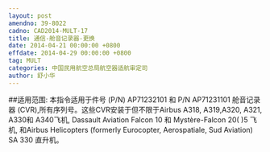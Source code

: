 ```yaml
---
layout: post
amendno: 39-8022
cadno: CAD2014-MULT-17
title: 通信-舱音记录器-更换
date: 2014-04-21 00:00:00 +0800
effdate: 2014-04-29 00:00:00 +0800
tag: MULT
categories: 中国民用航空总局航空器适航审定司
author: 舒小华
---
```


##适用范围:
本指令适用于件号 (P/N) AP71232101 和 P/N AP71231101 舱音记录器 (CVR),所有序列号。这些CVR安装于但不限于Airbus A318, A319,A320, A321, A330和 A340飞机, Dassault Aviation Falcon 10 和 Mystère-Falcon 20( )5 飞机, 和Airbus Helicopters (formerly Eurocopter, Aerospatiale, Sud Aviation) SA 330 直升机。

